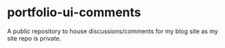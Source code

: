 # portfolio-ui-comments
A public repository to house discussions/comments for my blog site as my site repo is private.
